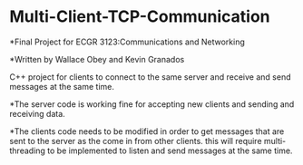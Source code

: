 # Multi-Client-TCP-Communication
*Final Project for ECGR 3123:Communications and Networking

*Written by Wallace Obey and Kevin Granados

C++ project for clients to connect to the same server and receive and send messages at the same time.

*The server code is working fine for accepting new clients and sending and receiving data.

*The clients code needs to be modified in order to get messages that are sent to the server as the come in from other
clients. this will require multi-threading to be implemented to listen and send messages at the same time.
